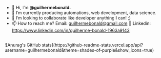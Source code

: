 - 👋 Hi, I’m <b>@guilhermebonald.</b>
- 🌱 I’m currently producing automations, web development, data science.
- 💞️ I’m looking to collaborate like developer anything I can! ;)
- 📫 How to reach me? Email: guilhermebonald@gmail.com || Linkedin: https://www.linkedin.com/in/guilherme-bonald-1963a9143

<br/>
  ![Anurag's GitHub stats](https://github-readme-stats.vercel.app/api?username=guilhermebonald&theme=shades-of-purple&show_icons=true)
